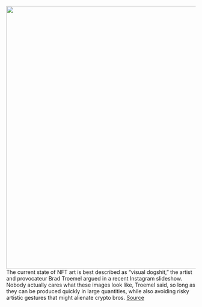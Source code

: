 <img src='https://cdn.vox-cdn.com/thumbor/jtY7iSrV1mWVrcy-NbaCCew8Mr0=/0x0:2040x1360/1200x675/filters:focal(857x517:1183x843)/cdn.vox-cdn.com/uploads/chorus_image/image/70954956/VRG_Illo_5265_M_Li_NFT_seriously_as_art.0.jpg' width='700px' /><br/>
The current state of NFT art is best described as “visual dogshit,” the artist and provocateur Brad Troemel argued in a recent Instagram slideshow. Nobody actually cares what these images look like, Troemel said, so long as they can be produced quickly in large quantities, while also avoiding risky artistic gestures that might alienate crypto bros.
<a href='https://www.theverge.com/23148511/nft-art-critic-cryptopunk-replicator-pixel-pak-simon-denny'> Source <a/>
